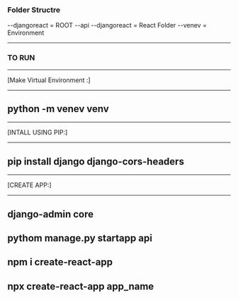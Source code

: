 ### Folder Structre

--djangoreact = ROOT
--api
--djangoreact = React Folder
--venev = Environment


**************************************

### TO RUN

**************************************
[Make Virtual Environment :]
**************************************

## python -m venev venv

**************************************
[INTALL USING PIP:]
**************************************

## pip install django django-cors-headers

**************************************
[CREATE APP:]
**************************************

## django-admin core

## pythom manage.py startapp api

## npm i create-react-app

## npx create-react-app app_name
